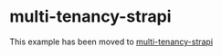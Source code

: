 # multi-tenancy-strapi

This example has been moved to [multi-tenancy-strapi](../.././multi-tenancy-strapi)

